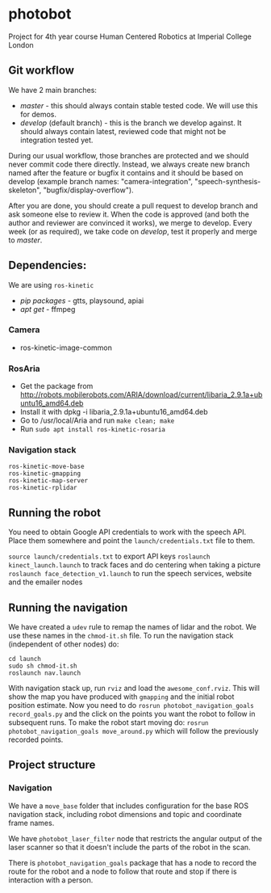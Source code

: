 # photobot
Project for 4th year course Human Centered Robotics at Imperial College London

## Git workflow

We have 2 main branches: 
- *master* - this should always contain stable tested code. We will use this for demos.
- *develop* (default branch) - this is the branch we develop against. It should always contain latest, reviewed code that might not be integration tested yet.

During our usual workflow, those branches are protected and we should never commit code there directly. Instead, we always create new branch named after the feature or bugfix it contains and it should be based on develop (example branch names: "camera-integration", "speech-synthesis-skeleton", "bugfix/display-overflow"). 

After you are done, you should create a pull request to develop branch and ask someone else to review it. When the code is approved (and both the author and reviewer are convinced it works), we merge to develop. Every week (or as required), we take code on *develop*, test it properly and merge to *master*.

## Dependencies:
We are using `ros-kinetic`

- *pip packages* - gtts, playsound, apiai
- *apt get* - ffmpeg
### Camera
- ros-kinetic-image-common 
### RosAria
- Get the package from http://robots.mobilerobots.com/ARIA/download/current/libaria_2.9.1a+ubuntu16_amd64.deb
- Install it with dpkg -i libaria_2.9.1a+ubuntu16_amd64.deb
- Go to /usr/local/Aria and run `make clean; make`
- Run `sudo apt install ros-kinetic-rosaria`

### Navigation stack
```
ros-kinetic-move-base
ros-kinetic-gmapping
ros-kinetic-map-server
ros-kinetic-rplidar
```

## Running the robot
You need to obtain Google API credentials to work with the speech API.
Place them somewhere and point the `launch/credentials.txt` file to them.

`source launch/credentials.txt` to export API keys
`roslaunch kinect_launch.launch` to track faces and do centering when
taking a picture
`roslaunch face_detection_v1.launch` to run the speech services, website 
and the emailer nodes

## Running the navigation
We have created a `udev` rule to remap the names of lidar and the robot. We
use these names in the `chmod-it.sh` file.
To run the navigation stack (independent of other nodes) do:
```
cd launch
sudo sh chmod-it.sh
roslaunch nav.launch
```
With navigation stack up, run `rviz` and load the `awesome_conf.rviz`. This
will show the map you have produced with `gmapping` and the initial robot
position estimate. Now you need to do
`rosrun photobot_navigation_goals record_goals.py` and the click on the points
you want the robot to follow in subsequent runs.
To make the robot start moving do:
`rosrun photobot_navigation_goals move_around.py` which will follow the
previously recorded points.

## Project structure
### Navigation
We have a `move_base` folder that includes configuration for the base ROS
navigation stack, including robot dimensions and topic and coordinate frame
names.

We have `photobot_laser_filter` node that restricts the angular output of 
the laser scanner so that it doesn't include the parts of the robot in the scan.

There is `photobot_navigation_goals` package that has a node to record the 
route for the robot and a node to follow that route and stop if there is 
interaction with a person.